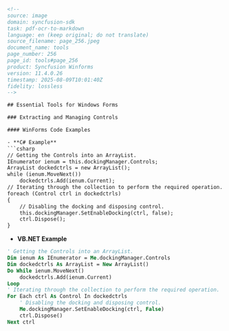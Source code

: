 ```html
<!--
source: image
domain: syncfusion-sdk
task: pdf-ocr-to-markdown
language: en (keep original; do not translate)
source_filename: page_256.jpeg
document_name: tools
page_number: 256
page_id: tools#page_256
product: Syncfusion Winforms
version: 11.4.0.26
timestamp: 2025-08-09T10:01:40Z
fidelity: lossless
-->

## Essential Tools for Windows Forms

### Extracting and Managing Controls

#### WinForms Code Examples

- **C# Example**
```csharp
// Getting the Controls into an ArrayList.
IEnumerator ienum = this.dockingManager.Controls;
ArrayList dockedctrls = new ArrayList();
while (ienum.MoveNext())
    dockedctrls.Add(ienum.Current);
// Iterating through the collection to perform the required operation.
foreach (Control ctrl in dockedctrls)
{
    // Disabling the docking and disposing control.
    this.dockingManager.SetEnableDocking(ctrl, false);
    ctrl.Dispose();
}
```

- **VB.NET Example**
```vb
' Getting the Controls into an ArrayList.
Dim ienum As IEnumerator = Me.dockingManager.Controls
Dim dockedctrls As ArrayList = New ArrayList()
Do While ienum.MoveNext()
    dockedctrls.Add(ienum.Current)
Loop
' Iterating through the collection to perform the required operation.
For Each ctrl As Control In dockedctrls
    ' Disabling the docking and disposing control.
    Me.dockingManager.SetEnableDocking(ctrl, False)
    ctrl.Dispose()
Next ctrl
```

<!-- tags: [Windows Forms, ArrayList, Controls, Docking, Disposing] keywords: [DockingManager, Controls, EnableDocking, Dispose, ArrayList, C#, VB.NET] -->
```